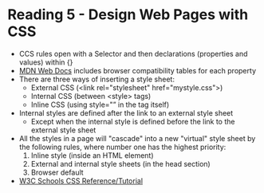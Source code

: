 # Reading 5 - Design Web Pages with CSS

- CCS rules open with a Selector and then declarations (properties and values) within {}
- [MDN Web Docs](https://developer.mozilla.org/en-US/docs/Learn/CSS) includes browser compatibility tables for each property
- There are three ways of inserting a style sheet:
  - External CSS (\<link rel="stylesheet" href="mystyle.css">)
  - Internal CSS (between \<style> tags)
  - Inline CSS (using style="” in the tag itself)
- Internal styles are defined after the link to an external style sheet
  - Except when the internal style is defined before the link to the external style sheet
- All the styles in a page will "cascade" into a new "virtual" style sheet by the following rules, where number one has the highest priority:
  1. Inline style (inside an HTML element)
  2. External and internal style sheets (in the head section)
  3. Browser default
- [W3C Schools CSS Reference/Tutorial](https://www.w3schools.com/css/default.asp)

